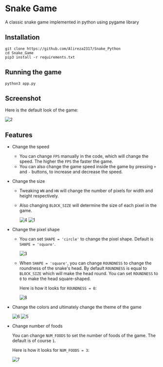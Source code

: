 # Snake Game

A classic snake game implemented in python using pygame library

## Installation
``` shell
git clone https://github.com/Alireza2317/Snake_Python
cd Snake_Game
pip3 install -r requirements.txt
```

## Running the game

```
python3 app.py
```

## Screenshot

Here is the default look of the game:

![2](https://github.com/user-attachments/assets/14fe5359-1378-4f00-821c-f574c9f347eb)

## Features

- Change the speed
	- You can change `FPS` manually in the code, which will change the speed. The higher the `FPS` the faster the game.
	- You can also change the game speed inside the game by pressing `+` and `-` buttons, to increase and decrease the speed.

- Change the size
  	- Tweaking `WN` and `HN` will change the number of pixels for width and height respectively.
  	- Also changing `BLOCK_SIZE` will determine the size of each pixel in the game.
  	  
  		![4](https://github.com/user-attachments/assets/7e639013-d378-4693-86c7-8bb3b3586bd6)
		![1](https://github.com/user-attachments/assets/a039a5a1-28d6-42e3-a72d-d23c4ad4a17d)

- Change the pixel shape
  	- You can set `SHAPE = 'circle'` to change the pixel shape. Default is `SHAPE = 'square'`.
  	  
  		![3](https://github.com/user-attachments/assets/13d6a6ef-f883-4b16-9085-2ea31f71b916)
	- When `SHAPE = 'square'`, you can change `ROUNDNESS` to change the roundness of the snake's head.
   		By default `ROUNDNESS` is equal to `BLOCK_SIZE` which will make the head round.
   		You can set `ROUNDNESS` to `0` to make the head square-shaped.

  		Here is how it looks for `ROUNDNESS = 0`:
   
   		![8](https://github.com/user-attachments/assets/41f030d6-9112-447c-bd5b-a2d45bf8b131)

- Change the colors and ultimately change the theme of the game
  
	![6](https://github.com/user-attachments/assets/fb3d84d8-f84a-4507-8e4e-67d367df019b)
	![5](https://github.com/user-attachments/assets/4881ff0c-c303-4bbc-84cd-27c272443519)

- Change number of foods
  
	You can change `NUM_FOODS` to set the number of foods of the game. The default is of course `1`.

	Here is how it looks for `NUM_FOODS = 3`:

	![7](https://github.com/user-attachments/assets/68fcf5bd-35a8-4c86-82b6-dc53c63f119f)

